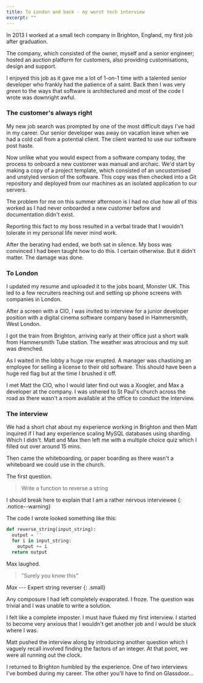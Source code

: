 ```yaml
---
title: To London and back - my worst tech interview
excerpt: ""
---
```


In 2013 I worked at a small tech company in Brighton, England, my first job after graduation.

The company, which consisted of the owner, myself and a senior engineer; hosted an auction platform for customers, also providing customisations, design and support.

I enjoyed this job as it gave me a lot of 1-on-1 time with a talented senior developer who frankly had the patience of a saint. Back then I was very *green* to the ways that software is architectured and most of the code I wrote was downright awful.

### The customer's always right

My new job search was prompted by one of the most difficult days I've had in my career. Our senior developer was away on vacation leave when we had a cold call from a potential client. The client wanted to use our software post haste.

Now unlike what you would expect from a software company today, the process to onboard a new customer was manual and archaic. We'd start by making a copy of a project template, which consisted of an uncustomised and unstyled version of the software. This copy was then checked into a Git repository and deployed from our machines as an isolated application to our servers.

The problem for me on this summer afternoon is I had no clue how all of this worked as I had never onboarded a new customer before and documentation didn't exist.

Reporting this fact to my boss resulted in a verbal tirade that I wouldn't tolerate in my personal life never mind work.

After the berating had ended, we both sat in silence. My boss was convinced I had been taught how to do this. I certain otherwise. But it didn't matter. The damage was done.

### To London

I updated my resume and uploaded it to the jobs board, Monster UK. This led to a few recruiters reaching out and setting up phone screens with companies in London.

After a screen with a CIO, I was invited to interview for a junior developer position with a digital cinema software company based in Hammersmith, West London.

I got the train from Brighton, arriving early at their office just a short walk from Hammersmith Tube station. The weather was atrocious and my suit was drenched.

As I waited in the lobby a huge row erupted. A manager was chastising an employee for selling a license to their old software. This should have been a huge red flag but at the time I brushed it off.

I met Matt the CIO, who I would later find out was a Xoogler, and Max a developer at the company. I was ushered to St Paul's church across the road as there wasn't a room available at the office to conduct the interview.

### The interview

We had a short chat about my experience working in Brighton and then Matt inquired if I had any experience scaling MySQL databases using sharding. Which I didn't. Matt and Max then left me with a multiple choice quiz which I filled out over around 15 mins.

Then came the whiteboarding, or paper boarding as there wasn't a whiteboard we could use in the church.

The first question.

> Write a function to reverse a string

I should break here to explain that I am a rather nervous interviewee
{: .notice--warning}

The code I wrote looked something like this:

```python
def reverse_string(input_string):
  output = ''
  for i in input_string:
    output += i
  return output
```

Max laughed.

> "Surely you know this"

<cite>Max</cite> --- Expert string reverser
{: .small}

Any composure I had left completely evaporated. I froze. The question was trivial and I was unable to write a solution.

I felt like a complete imposter. I must have fluked my first interview. I started to become very anxious that I wouldn't get another job and I would be stuck where I was.

Matt pushed the interview along by introducing another question which I vaguely recall involved finding the factors of an integer. At that point, we were all running out the clock.

I returned to Brighton humbled by the experience. One of two interviews I've bombed during my career. The other you'll have to find on Glassdoor...
